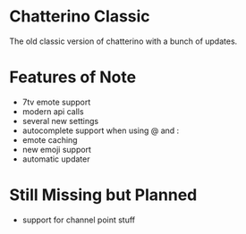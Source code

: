 # Chatterino Classic
The old classic version of chatterino with a bunch of updates.

# Features of Note
- 7tv emote support
- modern api calls
- several new settings
- autocomplete support when using @ and :
- emote caching
- new emoji support
- automatic updater

# Still Missing but Planned
- support for channel point stuff
